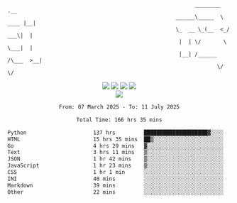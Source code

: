 ```
                                                           ________        .__ 
                                                     ______\_____  \  ____ |__|
                                                     \_  __ \_(__  <_/ ___\|  |
                                                      |  | \/       \  \___|  |
                                                      |__| /______  /\___  >__|
                                                                  \/     \/    
```

<div align="center">
  <img src="https://komarev.com/ghpvc/?username=r3ci&label=Profile%20views&color=000000&style=for-the-badge"/>
  <img src="https://img.shields.io/github/followers/R3CI?color=black&style=for-the-badge&logo=github&label=Follows"/>
  <img src="https://img.shields.io/github/stars/R3CI?color=black&style=for-the-badge&logo=github&label=Stars"/>
 
  <img src="https://github-widgetbox.vercel.app/api/profile?username=R3CI&data=followers,repositories,stars,commits&theme=rgb">
  <br>

  <img src="https://github-widgetbox.vercel.app/api/skills?languages=python,go,json&theme=rgb&includeNames=true">
  <br>
  
</p>

<!--START_SECTION:waka-->

```txt
From: 07 March 2025 - To: 11 July 2025

Total Time: 166 hrs 35 mins

Python                     137 hrs         ████████████████████▓░░░░   82.06 %
HTML                       15 hrs 35 mins  ██▒░░░░░░░░░░░░░░░░░░░░░░   09.34 %
Go                         4 hrs 29 mins   ▓░░░░░░░░░░░░░░░░░░░░░░░░   02.69 %
Text                       3 hrs 11 mins   ▒░░░░░░░░░░░░░░░░░░░░░░░░   01.92 %
JSON                       1 hr 42 mins    ▒░░░░░░░░░░░░░░░░░░░░░░░░   01.03 %
JavaScript                 1 hr 23 mins    ▒░░░░░░░░░░░░░░░░░░░░░░░░   00.83 %
CSS                        1 hr 1 min      ░░░░░░░░░░░░░░░░░░░░░░░░░   00.61 %
INI                        40 mins         ░░░░░░░░░░░░░░░░░░░░░░░░░   00.40 %
Markdown                   39 mins         ░░░░░░░░░░░░░░░░░░░░░░░░░   00.39 %
Other                      22 mins         ░░░░░░░░░░░░░░░░░░░░░░░░░   00.22 %
```

<!--END_SECTION:waka-->
